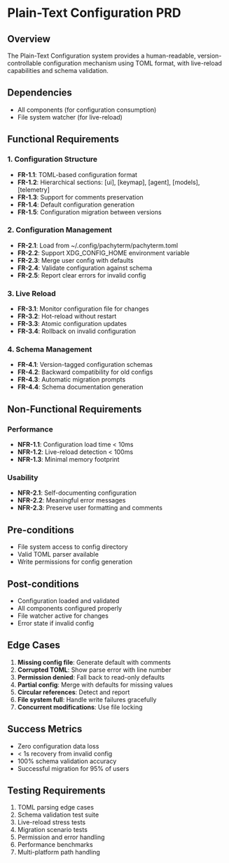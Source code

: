 # Plain-Text Configuration PRD

## Overview
The Plain-Text Configuration system provides a human-readable, version-controllable configuration mechanism using TOML format, with live-reload capabilities and schema validation.

## Dependencies
- All components (for configuration consumption)
- File system watcher (for live-reload)

## Functional Requirements

### 1. Configuration Structure
- **FR-1.1**: TOML-based configuration format
- **FR-1.2**: Hierarchical sections: [ui], [keymap], [agent], [models], [telemetry]
- **FR-1.3**: Support for comments preservation
- **FR-1.4**: Default configuration generation
- **FR-1.5**: Configuration migration between versions

### 2. Configuration Management
- **FR-2.1**: Load from ~/.config/pachyterm/pachyterm.toml
- **FR-2.2**: Support XDG_CONFIG_HOME environment variable
- **FR-2.3**: Merge user config with defaults
- **FR-2.4**: Validate configuration against schema
- **FR-2.5**: Report clear errors for invalid config

### 3. Live Reload
- **FR-3.1**: Monitor configuration file for changes
- **FR-3.2**: Hot-reload without restart
- **FR-3.3**: Atomic configuration updates
- **FR-3.4**: Rollback on invalid configuration

### 4. Schema Management
- **FR-4.1**: Version-tagged configuration schemas
- **FR-4.2**: Backward compatibility for old configs
- **FR-4.3**: Automatic migration prompts
- **FR-4.4**: Schema documentation generation

## Non-Functional Requirements

### Performance
- **NFR-1.1**: Configuration load time < 10ms
- **NFR-1.2**: Live-reload detection < 100ms
- **NFR-1.3**: Minimal memory footprint

### Usability
- **NFR-2.1**: Self-documenting configuration
- **NFR-2.2**: Meaningful error messages
- **NFR-2.3**: Preserve user formatting and comments

## Pre-conditions
- File system access to config directory
- Valid TOML parser available
- Write permissions for config generation

## Post-conditions
- Configuration loaded and validated
- All components configured properly
- File watcher active for changes
- Error state if invalid config

## Edge Cases
1. **Missing config file**: Generate default with comments
2. **Corrupted TOML**: Show parse error with line number
3. **Permission denied**: Fall back to read-only defaults
4. **Partial config**: Merge with defaults for missing values
5. **Circular references**: Detect and report
6. **File system full**: Handle write failures gracefully
7. **Concurrent modifications**: Use file locking

## Success Metrics
- Zero configuration data loss
- < 1s recovery from invalid config
- 100% schema validation accuracy
- Successful migration for 95% of users

## Testing Requirements
1. TOML parsing edge cases
2. Schema validation test suite
3. Live-reload stress tests
4. Migration scenario tests
5. Permission and error handling
6. Performance benchmarks
7. Multi-platform path handling